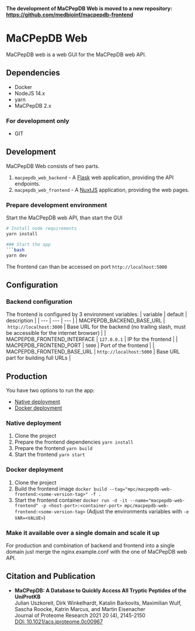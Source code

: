 **The development of MaCPepDB Web is moved to a new repository: https://github.com/medbioinf/macpepdb-frontend**


# MaCPepDB Web
MaCPepDB web is a web GUI for the MaCPepDB web API.

## Dependencies
* Docker
* NodeJS 14.x
* yarn
* MaCPepDB 2.x

### For development only
* GIT

## Development
MaCPepDB Web consists of two parts.
1. `macpepdb_web_backend` - A [Flask](https://flask.palletsprojects.com/en/2.0.x/) web application, providing the API endpoints.
2. `macpepdb_web_frontend` - A [NuxtJS](https://nuxtjs.org/) application, providing the web pages.
### Prepare development environment
Start the MaCPepDB web API, than start the GUI
```bash
# Install node requirements
yarn install

### Start the app
```bash
yarn dev
```
The frontend can than be accessed on port `http://localhost:5000`

## Configuration
### Backend configuration
The frontend is configured by 3 environment variables:
| variable | default | description |
| --- | --- | --- |
| MACPEPDB_BACKEND_BASE_URL | `http://localhost:3000` | Base URL for the backend (no trailing slash, must be accessible for the internet browser) |
| MACPEPDB_FRONTEND_INTERFACE | `127.0.0.1` | IP for the frontend |
| MACPEPDB_FRONTEND_PORT | `5000` | Port of the frontend |
| MACPEPDB_FRONTEND_BASE_URL | `http://localhost:5000` | Base URL part for building full URLs |

## Production
You have two options to run the app:
* [Native deployment](#native-deployment)
* [Docker deployment](#docker-deployment)

### Native deployment
1. Clone the project
2. Prepare the frontend dependencies `yarn install`
3. Prepare the frontend `yarn build`
4. Start the frontend `yarn start`

### Docker deployment
1. Clone the project
3. Build the frontend image `docker build --tag="mpc/macpepdb-web-frontend:<some-version-tag>" -f .`
4. Start the frontend container `docker run -d -it --name="macpepdb-web-frontend" -p <host-port>:<container-port> mpc/macpepdb-web-frontend:<some-version-tag>`
    (Adjust the environments variables with `-e VAR=<VALUE>`)

### Make it available over a single domain and scale it up
For production and combination of backend and frontend into a single domain just merge the nginx.example.conf with the one of MaCPepDB web API.

## Citation and Publication
* **MaCPepDB: A Database to Quickly Access All Tryptic Peptides of the UniProtKB**   
    Julian Uszkoreit, Dirk Winkelhardt, Katalin Barkovits, Maximilian Wulf, Sascha Roocke, Katrin Marcus, and Martin Eisenacher   
    Journal of Proteome Research 2021 20 (4), 2145-2150   
    [DOI: 10.1021/acs.jproteome.0c00967](https://doi.org/10.1021/acs.jproteome.0c00967)
